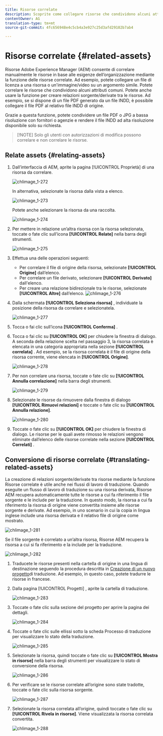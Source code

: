 ```yaml
---
title: Risorse correlate
description: Scoprite come collegare risorse che condividono alcuni attributi comuni. Potete anche usare la funzione per creare relazioni sorgente/derivate tra le risorse.
contentOwner: AG
translation-type: tm+mt
source-git-commit: 4fc656948e4c5cb4a3e927c25d3afd29102b7ab4

---
```



# Risorse correlate {#related-assets}

Risorse Adobe Experience Manager (AEM) consente di correlare manualmente le risorse in base alle esigenze dell’organizzazione mediante la funzione delle risorse correlate. Ad esempio, potete collegare un file di licenza a una risorsa o un&#39;immagine/video su un argomento simile. Potete correlare le risorse che condividono alcuni attributi comuni. Potete anche usare la funzione per creare relazioni sorgente/derivate tra le risorse. Ad esempio, se si dispone di un file PDF generato da un file INDD, è possibile collegare il file PDF al relativo file INDD di origine.

Grazie a questa funzione, potete condividere un file PDF o JPG a bassa risoluzione con fornitori o agenzie e rendere il file INDD ad alta risoluzione disponibile solo su richiesta.

>[!NOTE] Solo gli utenti con autorizzazioni di modifica possono correlare e non correlare le risorse.
>

## Relate assets {#relating-assets}

1. Dall’interfaccia di AEM, aprite la pagina [!UICONTROL Proprietà] di una risorsa da correlare.

   ![chlimage_1-272](assets/chlimage_1-272.png)

   In alternativa, selezionate la risorsa dalla vista a elenco.

   ![chlimage_1-273](assets/chlimage_1-273.png)

   Potete anche selezionare la risorsa da una raccolta.

   ![chlimage_1-274](assets/chlimage_1-274.png)

1. Per mettere in relazione un’altra risorsa con la risorsa selezionata, toccate o fate clic sull’icona **[!UICONTROL Relate]** nella barra degli strumenti.

   ![chlimage_1-275](assets/chlimage_1-275.png)

1. Effettua una delle operazioni seguenti:

   * Per correlare il file di origine della risorsa, selezionate **[!UICONTROL Origine]** dall’elenco.
   * Per correlare un file derivato, selezionare **[!UICONTROL Derivato]** dall&#39;elenco.
   * Per creare una relazione bidirezionale tra le risorse, selezionate **[!UICONTROL Altre]** dall’elenco.
   ![chlimage_1-276](assets/chlimage_1-276.png)

1. Dalla schermata **[!UICONTROL Seleziona risorsa]** , individuate la posizione della risorsa da correlare e selezionatela.

   ![chlimage_1-277](assets/chlimage_1-277.png)

1. Tocca o fai clic sull’icona **[!UICONTROL Conferma]** .
1. Tocca o fai clic su **[!UICONTROL OK]** per chiudere la finestra di dialogo. A seconda della relazione scelta nel passaggio 3, la risorsa correlata è elencata in una categoria appropriata nella sezione **[!UICONTROL correlata]** . Ad esempio, se la risorsa correlata è il file di origine della risorsa corrente, viene elencata in **[!UICONTROL Origine]**.

   ![chlimage_1-278](assets/chlimage_1-278.png)

1. Per non correlare una risorsa, toccate o fate clic su **[!UICONTROL Annulla correlazione]** nella barra degli strumenti.

   ![chlimage_1-279](assets/chlimage_1-279.png)

1. Selezionate le risorse da rimuovere dalla finestra di dialogo **[!UICONTROL Rimuovi relazioni]** e toccate o fate clic su **[!UICONTROL Annulla relazione]**.

   ![chlimage_1-280](assets/chlimage_1-280.png)

1. Toccate o fate clic su **[!UICONTROL OK]** per chiudere la finestra di dialogo. Le risorse per le quali avete rimosso le relazioni vengono eliminate dall’elenco delle risorse correlate nella sezione **[!UICONTROL Correlati]** .

## Conversione di risorse correlate {#translating-related-assets}

La creazione di relazioni sorgente/derivate tra risorse mediante la funzione Risorse correlate è utile anche nei flussi di lavoro di traduzione. Quando eseguite un flusso di lavoro di traduzione su una risorsa derivata, Risorse AEM recupera automaticamente tutte le risorse a cui fa riferimento il file sorgente e le include per la traduzione. In questo modo, la risorsa a cui fa riferimento la risorsa di origine viene convertita insieme alle risorse sorgente e derivate. Ad esempio, in uno scenario in cui la copia in lingua inglese include una risorsa derivata e il relativo file di origine come mostrato.

![chlimage_1-281](assets/chlimage_1-281.png)

Se il file sorgente è correlato a un’altra risorsa, Risorse AEM recupera la risorsa a cui si fa riferimento e la include per la traduzione.

![chlimage_1-282](assets/chlimage_1-282.png)

1. Traducete le risorse presenti nella cartella di origine in una lingua di destinazione seguendo la procedura descritta in [Creazione di un nuovo progetto](translation-projects.md#create-a-new-translation-project)di traduzione. Ad esempio, in questo caso, potete tradurre le risorse in francese.
1. Dalla pagina [!UICONTROL Progetti] , aprite la cartella di traduzione.

   ![chlimage_1-283](assets/chlimage_1-283.png)

1. Toccate o fate clic sulla sezione del progetto per aprire la pagina dei dettagli.

   ![chlimage_1-284](assets/chlimage_1-284.png)

1. Toccate o fate clic sulle ellissi sotto la scheda Processo di traduzione per visualizzare lo stato della traduzione.

   ![chlimage_1-285](assets/chlimage_1-285.png)

1. Selezionate la risorsa, quindi toccate o fate clic su **[!UICONTROL Mostra in risorse]** nella barra degli strumenti per visualizzare lo stato di conversione della risorsa.

   ![chlimage_1-286](assets/chlimage_1-286.png)

1. Per verificare se le risorse correlate all’origine sono state tradotte, toccate o fate clic sulla risorsa sorgente.

   ![chlimage_1-287](assets/chlimage_1-287.png)

1. Selezionate la risorsa correlata all’origine, quindi toccate o fate clic su **[!UICONTROL Rivela in risorse]**. Viene visualizzata la risorsa correlata convertita.

   ![chlimage_1-288](assets/chlimage_1-288.png)
